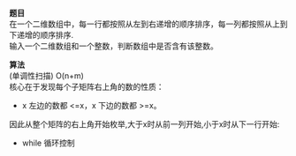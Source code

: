 **题目**  
在一个二维数组中，每一行都按照从左到右递增的顺序排序，每一列都按照从上到下递增的顺序排序.  
输入一个二维数组和一个整数，判断数组中是否含有该整数。

**算法**  
(单调性扫描) O(n+m)  
核心在于发现每个子矩阵右上角的数的性质：
- x 左边的数都 <=x，x 下边的数都 >=x。

因此从整个矩阵的右上角开始枚举,大于x时从前一列开始,小于x时从下一行开始:
- while 循环控制
